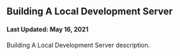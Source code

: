 ## Building A Local Development Server

#### Last Updated: May 16, 2021

Building A Local Development Server description.
